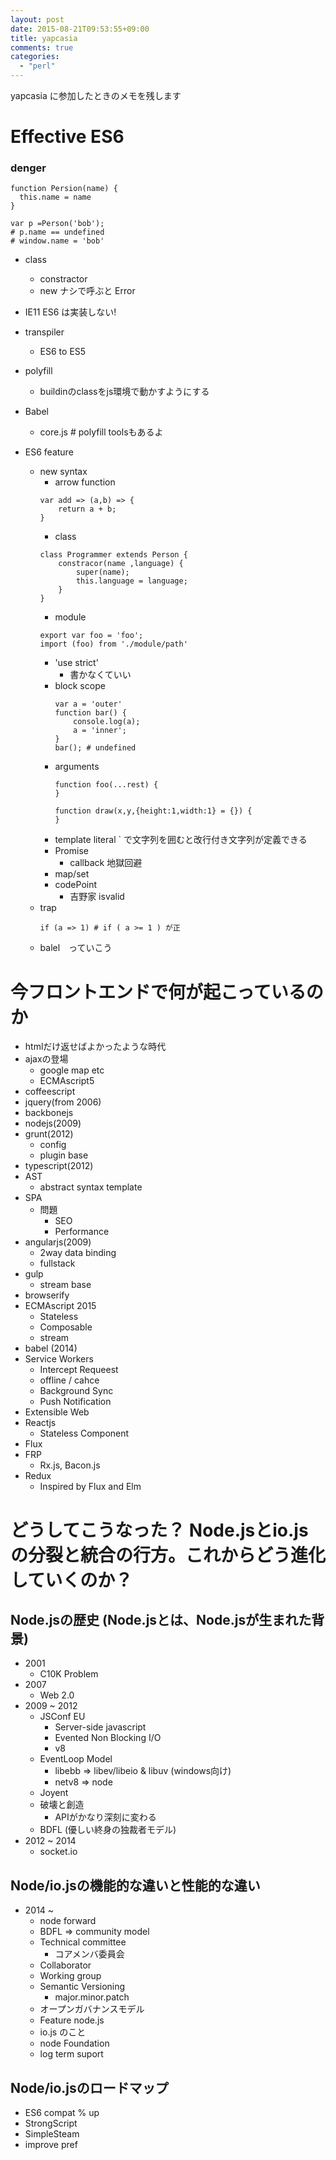```yaml
---
layout: post
date: 2015-08-21T09:53:55+09:00
title: yapcasia
comments: true
categories:
  - "perl"
---
```


yapcasia に参加したときのメモを残します

# Effective ES6

### denger
```
function Persion(name) {
  this.name = name
}

var p =Person('bob');
# p.name == undefined
# window.name = 'bob'
```

- class
  - constractor
  - new ナシで呼ぶと Error
- IE11 ES6 は実装しない!
- transpiler
  - ES6 to ES5
- polyfill
  - buildinのclassをjs環境で動かすようにする
- Babel
  - core.js # polyfill toolsもあるよ

- ES6 feature
  - new syntax
    - arrow function
    ```
    var add => (a,b) => {
        return a + b;
    }
    ```
    - class
    ```
    class Programmer extends Person {
        constracor(name ,language) {
            super(name);
            this.language = language;
        }
    }
    ```
    - module
    ```
    export var foo = 'foo';
    import (foo) from './module/path'
    ```
    - 'use strict'
      - 書かなくていい
    - block scope
      ```
      var a = 'outer'
      function bar() {
          console.log(a);
          a = 'inner';
      }
      bar(); # undefined
      ```
    - arguments
      ```
      function foo(...rest) {
      }
      ```
      ```
      function draw(x,y,{height:1,width:1} = {}) {
      }
      ```
    - template literal
      \` で文字列を囲むと改行付き文字列が定義できる
    - Promise
      - callback 地獄回避
    - map/set
    - codePoint
      - 吉野家 isvalid
  - trap
    ```
    if (a => 1) # if ( a >= 1 ) が正
    ```
  - balel　っていこう

# 今フロントエンドで何が起こっているのか

- htmlだけ返せばよかったような時代
- ajaxの登場
  - google map etc
  - ECMAscript5
- coffeescript
- jquery(from 2006)
- backbonejs
- nodejs(2009)
- grunt(2012)
  - config
  - plugin base
- typescript(2012)
- AST
  - abstract syntax template
- SPA
  - 問題
    - SEO
    - Performance
- angularjs(2009)
  - 2way data binding
  - fullstack
- gulp
  - stream base
- browserify
- ECMAscript 2015
  - Stateless
  - Composable
  - stream
- babel (2014)
- Service Workers
  -  Intercept Requeest
    - offline / cahce
    - Background Sync
    - Push Notification
- Extensible Web
- Reactjs
  - Stateless Component
- Flux
- FRP
  - Rx.js, Bacon.js
- Redux
  -  Inspired by Flux and Elm

# どうしてこうなった？ Node.jsとio.jsの分裂と統合の行方。これからどう進化していくのか？

## Node.jsの歴史 (Node.jsとは、Node.jsが生まれた背景)

- 2001
  - C10K Problem
- 2007
  - Web 2.0
- 2009 ~ 2012
  - JSConf EU
    - Server-side javascript
    - Evented Non Blocking I/O
    - v8
  - EventLoop Model
    - libebb => libev/libeio & libuv (windows向け)
    - netv8 => node
  - Joyent
  - 破壊と創造
    - APIがかなり深刻に変わる
  - BDFL (優しい終身の独裁者モデル)
- 2012 ~ 2014
  - socket.io

## Node/io.jsの機能的な違いと性能的な違い

- 2014 ~
  - node forward
  - BDFL => community model
  - Technical committee
    - コアメンバ委員会
  - Collaborator
  - Working group
  - Semantic Versioning
    - major.minor.patch
  - オープンガバナンスモデル
  - Feature node.js
  - io.js のこと
  - node Foundation
  - log term suport

## Node/io.jsのロードマップ

- ES6 compat % up
- StrongScript
- SimpleSteam
- improve pref
